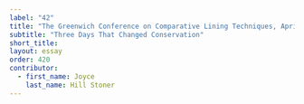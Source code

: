 ```yaml
---
label: "42"
title: "The Greenwich Conference on Comparative Lining Techniques, April 23, 24, and 25, 1974"
subtitle: "Three Days That Changed Conservation"
short_title:
layout: essay
order: 420
contributor:
  - first_name: Joyce
    last_name: Hill Stoner
---
```

